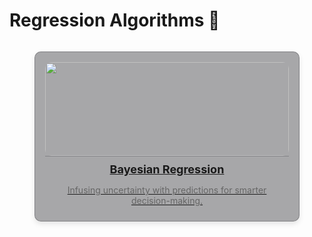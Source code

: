 # Regression Algorithms 🤖 

<div style="display: flex; flex-direction: column; gap: 10px;">

<!-- Bayesian Regression -->
<figure style="padding: 1rem 1rem 0 1rem; background-color: rgba(39, 39, 43, 0.4); border: 1px solid rgba(76, 76, 82, 0.4); border-radius: 10px; box-shadow: 0 4px 8px rgba(0, 0, 0, 0.1); overflow: hidden; transition: transform 0.2s; display: flex; flex-direction: column; align-items: center;">
  <a href="bayesian/" style="width: 100%; display: block;">
    <img src="https://encrypted-tbn0.gstatic.com/images?q=tbn:ANd9GcSnEy8tFATNDlTV8bM0Qi6jAOXbTsSfN1DPWg&s" alt="" style="width: 100%; height: 150px; object-fit: cover; border-radius: 10px;" />
    <figcaption style="padding: 10px; text-align: center; border-top: 1px solid rgba(76, 76, 82, 0.4); border-radius: 0 0 10px 10px;">
      <h3 style="margin: 0; font-size: 18px;">Bayesian Regression</h3>
      <p style="font-size: 14px; color: #666;">Infusing uncertainty with predictions for smarter decision-making.</p>
    </figcaption>
  </a>
</figure>


</div>
